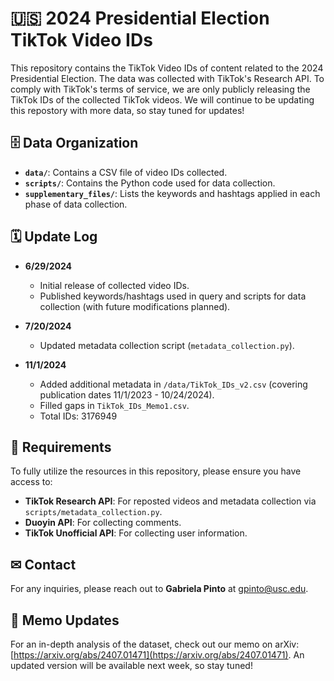 # 🇺🇸 2024 Presidential Election TikTok Video IDs
This repository contains the TikTok Video IDs of content related to the 2024 Presidential Election. The data was collected with TikTok's Research API. To comply with TikTok's terms of service, we are only publicly releasing the TikTok IDs of the collected TikTok videos. We will continue to be updating this repostory with more data, so stay tuned for updates!


## 🗄 Data Organization
- **`data/`**: Contains a CSV file of video IDs collected.
- **`scripts/`**: Contains the Python code used for data collection.
- **`supplementary_files/`**: Lists the keywords and hashtags applied in each phase of data collection.



## 🗓 Update Log
- **6/29/2024**
  - Initial release of collected video IDs.
  - Published keywords/hashtags used in query and scripts for data collection (with future modifications planned).

- **7/20/2024**
  - Updated metadata collection script (`metadata_collection.py`).

- **11/1/2024**
  - Added additional metadata in `/data/TikTok_IDs_v2.csv` (covering publication dates 11/1/2023 - 10/24/2024). 
  - Filled gaps in `TikTok_IDs_Memo1.csv`.
  - Total IDs: 3176949




## 🧰 Requirements
To fully utilize the resources in this repository, please ensure you have access to:
- **TikTok Research API**: For reposted videos and metadata collection via `scripts/metadata_collection.py`.
- **Duoyin API**: For collecting comments.
- **TikTok Unofficial API**: For collecting user information.


## ✉ Contact 
For any inquiries, please reach out to **Gabriela Pinto** at [gpinto@usc.edu](mailto:gpinto@usc.edu).


## 📘 Memo Updates
For an in-depth analysis of the dataset, check out our memo on arXiv: [https://arxiv.org/abs/2407.01471](https://arxiv.org/abs/2407.01471). An updated version will be available next week, so stay tuned!







